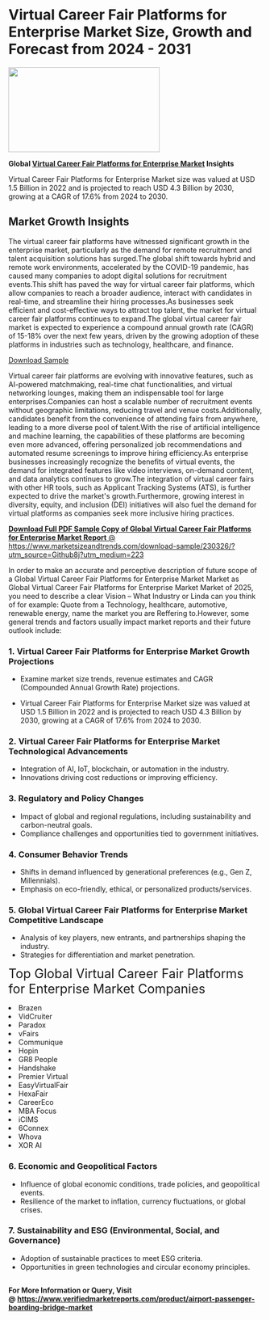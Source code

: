 <H1>Virtual Career Fair Platforms for Enterprise Market Size, Growth and Forecast from 2024 - 2031</H1><img class="aligncenter size-medium wp-image-584254" src="https://thirdeyenews.in/wp-content/uploads/2024/09/Global-Market-Research-300x168.jpeg" alt="" width="300" height="168" /><p><strong>Global&nbsp;<a href="https://www.marketsizeandtrends.com/download-sample/230326/?utm_source=Github8j?utm_medium=223">Virtual Career Fair Platforms for Enterprise Market</a> Insights</strong></p><p>Virtual Career Fair Platforms for Enterprise Market size was valued at USD 1.5 Billion in 2022 and is projected to reach USD 4.3 Billion by 2030, growing at a CAGR of 17.6% from 2024 to 2030.</p><p><h2>Market Growth Insights</h2> <p>The virtual career fair platforms have witnessed significant growth in the enterprise market, particularly as the demand for remote recruitment and talent acquisition solutions has surged.The global shift towards hybrid and remote work environments, accelerated by the COVID-19 pandemic, has caused many companies to adopt digital solutions for recruitment events.This shift has paved the way for virtual career fair platforms, which allow companies to reach a broader audience, interact with candidates in real-time, and streamline their hiring processes.As businesses seek efficient and cost-effective ways to attract top talent, the market for virtual career fair platforms continues to expand.The global virtual career fair market is expected to experience a compound annual growth rate (CAGR) of 15-18% over the next few years, driven by the growing adoption of these platforms in industries such as technology, healthcare, and finance.</p> <p><a href="#">Download Sample</a></p> <p>Virtual career fair platforms are evolving with innovative features, such as AI-powered matchmaking, real-time chat functionalities, and virtual networking lounges, making them an indispensable tool for large enterprises.Companies can host a scalable number of recruitment events without geographic limitations, reducing travel and venue costs.Additionally, candidates benefit from the convenience of attending fairs from anywhere, leading to a more diverse pool of talent.With the rise of artificial intelligence and machine learning, the capabilities of these platforms are becoming even more advanced, offering personalized job recommendations and automated resume screenings to improve hiring efficiency.As enterprise businesses increasingly recognize the benefits of virtual events, the demand for integrated features like video interviews, on-demand content, and data analytics continues to grow.The integration of virtual career fairs with other HR tools, such as Applicant Tracking Systems (ATS), is further expected to drive the market's growth.Furthermore, growing interest in diversity, equity, and inclusion (DEI) initiatives will also fuel the demand for virtual platforms as companies seek more inclusive hiring practices.<p><a href="#"></p><p><span class=""><strong>Download Full PDF Sample Copy of Global Virtual Career Fair Platforms for Enterprise Market Report</strong> @ <a href="https://www.marketsizeandtrends.com/download-sample/230326/?utm_source=Github8j?utm_medium=223" target="_blank">https://www.marketsizeandtrends.com/download-sample/230326/?utm_source=Github8j?utm_medium=223</a></span></p><p>In order to make an accurate and perceptive description of future scope of a Global&nbsp;Virtual Career Fair Platforms for Enterprise Market Market as Global&nbsp;Virtual Career Fair Platforms for Enterprise Market Market of 2025, you need to describe a clear Vision &ndash; What Industry or Linda can you think of for example: Quote from a Technology, healthcare, automotive, renewable energy, name the market you are Reffering to.However, some general trends and factors usually impact market reports and their future outlook include:</p><h3>1.&nbsp;<strong>Virtual Career Fair Platforms for Enterprise Market Growth Projections</strong></h3><ul><li>Examine market size trends, revenue estimates and CAGR (Compounded Annual Growth Rate) projections.</li><li><p>Virtual Career Fair Platforms for Enterprise Market size was valued at USD 1.5 Billion in 2022 and is projected to reach USD 4.3 Billion by 2030, growing at a CAGR of 17.6% from 2024 to 2030.</p></li></ul><h3>2.&nbsp;<strong>Virtual Career Fair Platforms for Enterprise Market Technological Advancements</strong></h3><ul><li>Integration of AI, IoT, blockchain, or automation in the industry.</li><li>Innovations driving cost reductions or improving efficiency.</li></ul><h3>3.&nbsp;<strong>Regulatory and Policy Changes</strong></h3><ul><li>Impact of global and regional regulations, including sustainability and carbon-neutral goals.</li><li>Compliance challenges and opportunities tied to government initiatives.</li></ul><h3>4.&nbsp;<strong>Consumer Behavior Trends</strong></h3><ul><li>Shifts in demand influenced by generational preferences (e.g., Gen Z, Millennials).</li><li>Emphasis on eco-friendly, ethical, or personalized products/services.</li></ul><h3>5.&nbsp;<strong>Global Virtual Career Fair Platforms for Enterprise Market Competitive Landscape</strong></h3><ul><li>Analysis of key players, new entrants, and partnerships shaping the industry.</li><li>Strategies for differentiation and market penetration.</li></ul><p data-pm-slice="1 1 []"><span style="color: inherit; font-family: inherit; font-size: 25px;">Top Global Virtual Career Fair Platforms for Enterprise Market Companies</span></p><div class="" data-test-id=""><p><li>Brazen</li><li> VidCruiter</li><li> Paradox</li><li> vFairs</li><li> Communique</li><li> Hopin</li><li> GR8 People</li><li> Handshake</li><li> Premier Virtual</li><li> EasyVirtualFair</li><li> HexaFair</li><li> CareerEco</li><li> MBA Focus</li><li> iCIMS</li><li> 6Connex</li><li> Whova</li><li> XOR AI</li></p></div><h3>6.&nbsp;<strong>Economic and Geopolitical Factors</strong></h3><ul><li>Influence of global economic conditions, trade policies, and geopolitical events.</li><li>Resilience of the market to inflation, currency fluctuations, or global crises.</li></ul><h3>7.&nbsp;<strong>Sustainability and ESG (Environmental, Social, and Governance)</strong></h3><ul><li>Adoption of sustainable practices to meet ESG criteria.</li><li>Opportunities in green technologies and circular economy principles.</li></ul><h2><strong style="font-size: 14px;">For More Information or Query, Visit @&nbsp;</strong><a style="background-color: #ffffff; font-size: 14px;" href="https://www.marketsizeandtrends.com/report/virtual-career-fair-platforms-for-enterprise-market/" target="_blank">https://www.verifiedmarketreports.com/product/airport-passenger-boarding-bridge-market</a></h2>